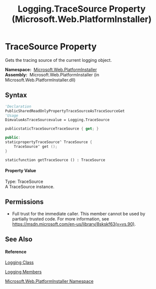 ﻿---
title: Logging.TraceSource Property  (Microsoft.Web.PlatformInstaller)
TOCTitle: TraceSource Property
ms:assetid: P:Microsoft.Web.PlatformInstaller.Logging.TraceSource
ms:mtpsurl: https://msdn.microsoft.com/en-us/library/microsoft.web.platforminstaller.logging.tracesource(v=VS.90)
ms:contentKeyID: 22049602
ms.date: 05/02/2012
mtps_version: v=VS.90
f1_keywords:
- Microsoft.Web.PlatformInstaller.Logging.TraceSource
- Microsoft.Web.PlatformInstaller.Logging.get_TraceSource
dev_langs:
- CSharp
- JScript
- VB
- c++
api_location:
- Microsoft.Web.PlatformInstaller.dll
api_name:
- Microsoft.Web.PlatformInstaller.Logging.get_TraceSource
- Microsoft.Web.PlatformInstaller.Logging.TraceSource
api_type:
- Managed
topic_type:
- apiref
- kbSyntax
product_family_name: VS
ROBOTS: INDEX,FOLLOW
---

# TraceSource Property

Gets the tracing source of the current logging object.

**Namespace:**  [Microsoft.Web.PlatformInstaller](microsoft-web-platforminstaller-namespace.md)  
**Assembly:**  Microsoft.Web.PlatformInstaller (in Microsoft.Web.PlatformInstaller.dll)

## Syntax

``` vb
'Declaration
PublicSharedReadOnlyPropertyTraceSourceAsTraceSourceGet
'Usage
DimvalueAsTraceSourcevalue = Logging.TraceSource
```

``` csharp
publicstaticTraceSourceTraceSource { get; }
```

``` c++
public:
staticpropertyTraceSource^ TraceSource {
    TraceSource^ get ();
}
```

``` jscript
staticfunction getTraceSource () : TraceSource
```

#### Property Value

Type: TraceSource  
A TraceSource instance.  

## Permissions

  - Full trust for the immediate caller. This member cannot be used by partially trusted code. For more information, see <https://msdn.microsoft.com/en-us/library/8skskf63(v=vs.90)>.

## See Also

#### Reference

[Logging Class](logging-class-microsoft-web-platforminstaller.md)

[Logging Members](logging-members-microsoft-web-platforminstaller.md)

[Microsoft.Web.PlatformInstaller Namespace](microsoft-web-platforminstaller-namespace.md)

